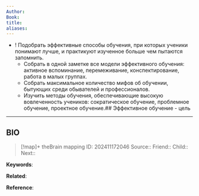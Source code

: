```yaml
---
Author: 
Book: 
title: 
aliases:
---
```

- ! Подобрать эффективные способы обучения, при которых ученики понимают лучше, и практикуют изученное больше чем пытаются запомнить.
	- ﻿﻿Собрать в одной заметке все модели эффективного обучения: активное вспоминание, перемеживание, конспектирование, работа в малых группах.
	- ﻿﻿Собрать максимальное количество мифов об обучении, бытующих среди обывателей и профессионалов.
	- ﻿﻿Изучить методы обучения, обеспечивающие высокую вовлеченность учеников: сократическое обучение, проблемное обучение, проектное обучение.## Эффективное обучение - цель

***
## BIO
> [!map]+ theBrain mapping
> ID:  202411172046
> Source::
> Friend::
> Child::
> Next::

**Keywords**:

**Related**:

**Reference**: 